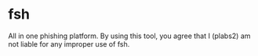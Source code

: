 # fsh
All in one phishing platform. By using this tool, you agree that I (plabs2) am not liable for any improper use of fsh.
